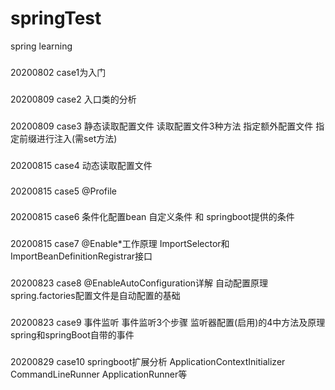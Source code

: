 # springTest
spring learning

###
20200802 case1为入门
###
20200809 case2 入口类的分析
###
20200809 case3 静态读取配置文件   读取配置文件3种方法 指定额外配置文件  指定前缀进行注入(需set方法)
###
20200815 case4 动态读取配置文件
###
20200815 case5 @Profile
###
20200815 case6 条件化配置bean 自定义条件 和 springboot提供的条件
###
20200815 case7 @Enable*工作原理  ImportSelector和ImportBeanDefinitionRegistrar接口
###
20200823 case8 @EnableAutoConfiguration详解  自动配置原理  spring.factories配置文件是自动配置的基础
###
20200823 case9 事件监听  事件监听3个步骤 监听器配置(启用)的4中方法及原理  spring和springBoot自带的事件
###
20200829 case10 springboot扩展分析   ApplicationContextInitializer CommandLineRunner ApplicationRunner等